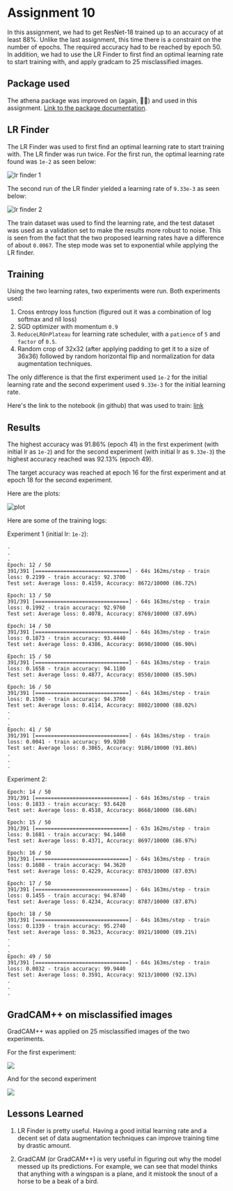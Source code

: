 # Assignment 10

In this assignment, we had to get ResNet-18 trained up to an accuracy of at least 88%. Unlike the last assignment, this time there is a constraint on the number of epochs. The required accuracy had to be reached by epoch 50. In addition, we had to use the LR Finder to first find an optimal learning rate to start training with, and apply gradcam to 25 misclassified images.

## Package used
The athena package was improved on (again, 🤦‍♂️) and used in this assignment. [Link to the package documentation](https://firekind.github.io/athena).

## LR Finder
The LR Finder was used to first find an optimal learning rate to start training with. The LR finder was run twice. For the first run, the optimal learning rate found was `1e-2` as seen below:

![lr finder 1](./images/lr-finder-1.png)

The second run of the LR finder yielded a learning rate of `9.33e-3` as seen below:

![lr finder 2](./images/lr-finder-2.png)

The train dataset was used to find the learning rate, and the test dataset was used as a validation set to make the results more robust to noise. This is seen from the fact that the two proposed learning rates have a difference of about `0.0067`. The step mode was set to exponential while applying the LR finder. 

## Training
Using the two learning rates, two experiments were run. Both experiments used:
1. Cross entropy loss function (figured out it was a combination of log softmax and nll loss)
2. SGD optimizer with momentum `0.9`
3. `ReduceLROnPlateau` for learning rate scheduler, with a `patience` of `5` and `factor` of `0.5`.
4. Random crop of 32x32 (after applying padding to get it to a size of 36x36) followed by random horizontal flip and normalization for data augmentation techniques.

The only difference is that the first experiment used `1e-2` for the initial learning rate and the second experiment used `9.33e-3` for the initial learning rate.

Here's the link to the notebook (in github) that was used to train: [link](./assignment.ipynb)

## Results
The highest accuracy was 91.86% (epoch 41) in the first experiment (with initial lr as `1e-2`) and for the second experiment (with initial lr as `9.33e-3`) the highest accuracy reached was 92.13% (epoch 49).

The target accuracy was reached at epoch 16 for the first experiment and at epoch 18 for the second experiment.

Here are the plots:

![plot](images/loss-acc-plots.png)

Here are some of the training logs:

Experiment 1 (initial lr: `1e-2`):

```
.
.
.
Epoch: 12 / 50
391/391 [==============================] - 64s 162ms/step - train loss: 0.2199 - train accuracy: 92.3700
Test set: Average loss: 0.4159, Accuracy: 8672/10000 (86.72%)

Epoch: 13 / 50
391/391 [==============================] - 64s 163ms/step - train loss: 0.1992 - train accuracy: 92.9760
Test set: Average loss: 0.4078, Accuracy: 8769/10000 (87.69%)

Epoch: 14 / 50
391/391 [==============================] - 64s 163ms/step - train loss: 0.1873 - train accuracy: 93.4440
Test set: Average loss: 0.4386, Accuracy: 8690/10000 (86.90%)

Epoch: 15 / 50
391/391 [==============================] - 64s 163ms/step - train loss: 0.1658 - train accuracy: 94.1180
Test set: Average loss: 0.4877, Accuracy: 8550/10000 (85.50%)

Epoch: 16 / 50
391/391 [==============================] - 64s 163ms/step - train loss: 0.1590 - train accuracy: 94.3760
Test set: Average loss: 0.4114, Accuracy: 8802/10000 (88.02%)
.
.
.
Epoch: 41 / 50
391/391 [==============================] - 64s 163ms/step - train loss: 0.0041 - train accuracy: 99.9280
Test set: Average loss: 0.3865, Accuracy: 9186/10000 (91.86%)
.
.
.

```

Experiment 2:

```
Epoch: 14 / 50
391/391 [==============================] - 64s 163ms/step - train loss: 0.1833 - train accuracy: 93.6420
Test set: Average loss: 0.4510, Accuracy: 8668/10000 (86.68%)

Epoch: 15 / 50
391/391 [==============================] - 63s 162ms/step - train loss: 0.1681 - train accuracy: 94.1460
Test set: Average loss: 0.4371, Accuracy: 8697/10000 (86.97%)

Epoch: 16 / 50
391/391 [==============================] - 64s 163ms/step - train loss: 0.1608 - train accuracy: 94.3620
Test set: Average loss: 0.4229, Accuracy: 8703/10000 (87.03%)

Epoch: 17 / 50
391/391 [==============================] - 64s 163ms/step - train loss: 0.1455 - train accuracy: 94.8740
Test set: Average loss: 0.4234, Accuracy: 8787/10000 (87.87%)

Epoch: 18 / 50
391/391 [==============================] - 64s 163ms/step - train loss: 0.1339 - train accuracy: 95.2740
Test set: Average loss: 0.3623, Accuracy: 8921/10000 (89.21%)
.
.
.
Epoch: 49 / 50
391/391 [==============================] - 64s 163ms/step - train loss: 0.0032 - train accuracy: 99.9440
Test set: Average loss: 0.3591, Accuracy: 9213/10000 (92.13%)
.
.
.
```

## GradCAM++ on misclassified images

GradCAM++ was applied on 25 misclassified images of the two experiments.

For the first experiment:

![](./images/gradcam-misclassified-1.png)

And for the second experiment

![](./images/gradcam-misclassified-2.png)

## Lessons Learned

1. LR Finder is pretty useful. Having a good initial learning rate and a decent set of data augmentation techniques can improve training time by drastic amount.

2. GradCAM (or GradCAM++) is very useful in figuring out why the model messed up its predictions. For example, we can see that model thinks that anything with a wingspan is a plane, and it mistook the snout of a horse to be a beak of a bird.
